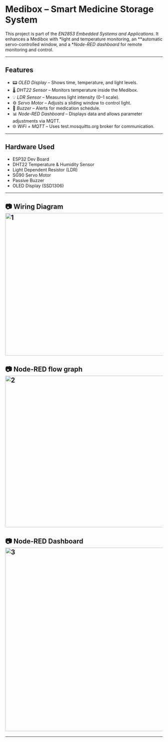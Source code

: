 # Medibox – Smart Medicine Storage System

This project is part of the *EN2853 Embedded Systems and Applications*.
It enhances a Medibox with *light and temperature monitoring, an **automatic servo-controlled window, and a **Node-RED dashboard* for remote monitoring and control.

---

## Features
- 📟 *OLED Display* – Shows time, temperature, and light levels.
- 🌡 *DHT22 Sensor* – Monitors temperature inside the Medibox.
- 💡 *LDR Sensor* – Measures light intensity (0–1 scale).
- ⚙ *Servo Motor* – Adjusts a sliding window to control light.
- 📢 *Buzzer* – Alerts for medication schedule.
- 📊 *Node-RED Dashboard* – Displays data and allows parameter adjustments via MQTT.
- 🌐 *WiFi + MQTT* – Uses test.mosquitto.org broker for communication.

---

## Hardware Used
- ESP32 Dev Board
- DHT22 Temperature & Humidity Sensor
- Light Dependent Resistor (LDR)
- SG90 Servo Motor
- Passive Buzzer
- OLED Display (SSD1306)

---

## 📷 Wiring Diagram<img width="627" height="456" alt="1" src="https://github.com/user-attachments/assets/72d11b79-a55a-4148-9351-ab4a53e538d5" />
## 📷 Node-RED flow graph<img width="693" height="485" alt="2" src="https://github.com/user-attachments/assets/9a9191d8-a617-4388-950d-59073a403f74" />

## 📷 Node-RED Dashboard<img width="1327" height="587" alt="3" src="https://github.com/user-attachments/assets/76eb386a-c0e8-42e4-abe0-b2a9c009fe56" />


---



